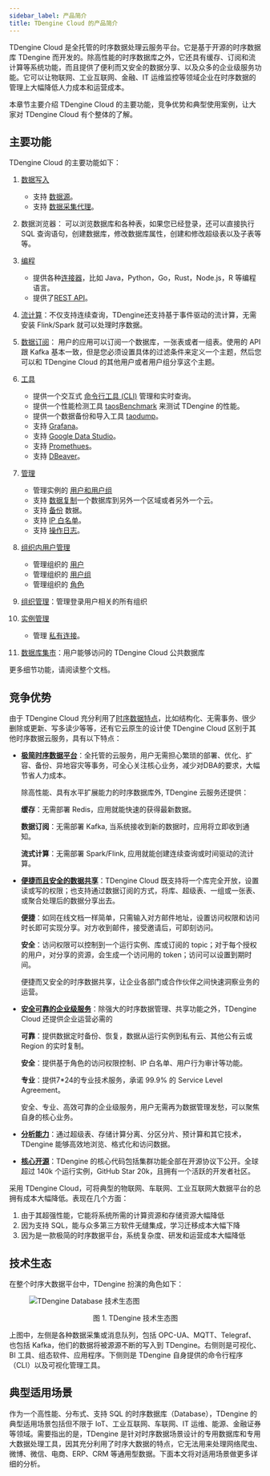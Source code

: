 ```yaml
---
sidebar_label: 产品简介
title: TDengine Cloud 的产品简介
---
```


TDengine Cloud 是全托管的时序数据处理云服务平台。它是基于开源的时序数据库 TDengine 而开发的。除高性能的时序数据库之外，它还具有缓存、订阅和流计算等系统功能，而且提供了便利而又安全的数据分享、以及众多的企业级服务功能。它可以让物联网、工业互联网、金融、IT 运维监控等领域企业在时序数据的管理上大幅降低人力成本和运营成本。

本章节主要介绍 TDengine Cloud 的主要功能，竞争优势和典型使用案例，让大家对 TDengine Cloud 有个整体的了解。

## 主要功能

TDengine Cloud 的主要功能如下：

1. [数据写入](../data-in/)
   - 支持 [数据源](../data-in/ds/)。
   - 支持 [数据采集代理](../data-in/dca/)。
2. 数据浏览器： 可以浏览数据库和各种表，如果您已经登录，还可以直接执行 SQL 查询语句，创建数据库，修改数据库属性，创建和修改超级表以及子表等等。
3. [编程](../programming/)
    - 提供各种[连接器](../programming/connector/)，比如 Java，Python，Go，Rust，Node.js，R 等编程语言。
    - 提供了[REST API](../programming/connector/rest-api/)。
4. [流计算](../stream/)：不仅支持连续查询，TDengine还支持基于事件驱动的流计算，无需安装 Flink/Spark 就可以处理时序数据。
5. [数据订阅](../data-subscription/)： 用户的应用可以订阅一个数据库，一张表或者一组表。使用的 API 跟 Kafka 基本一致，但是您必须设置具体的过滤条件来定义一个主题，然后您可以和 TDengine Cloud 的其他用户或者用户组分享这个主题。
6. [工具](../tools)
   - 提供一个交互式 [命令行工具 (CLI)](../tools/cli/) 管理和实时查询。
   - 提供一个性能检测工具 [taosBenchmark](../tools/taosbenchmark/) 来测试 TDengine 的性能。
   - 提供一个数据备份和导入工具 [taodump](../tools/taosdump/)。
   - 支持 [Grafana](../tools/grafana/)。
   - 支持 [Google Data Studio](../tools/gds/)。
   - 支持 [Promethues](../tools/prometheus/)。
   - 支持 [DBeaver](../tools/dbeaver/)。
7. [管理](../mgmt)
   - 管理实例的 [用户和用户组](../mgmt/user-mgmt)
   - 支持 [数据复制](../mgmt/replication)一个数据库到另外一个区域或者另外一个云。
   - 支持 [备份](../mgmt/backup) 数据。
   - 支持 [IP 白名单](../mgmt/ip-whites)。
   - 支持 [操作日志](../mgmt/ops-logs)。

8. [组织内用户管理](../user-mgmt)
   - 管理组织的 [用户](../user-mgmt/users)
   - 管理组织的 [用户组](../user-mgmt/usergroups)
   - 管理组织的 [角色](../user-mgmt/roles)

9. [组织管理](../orgs)：管理登录用户相关的所有组织
10. [实例管理](../instances/)
    - 管理 [私有连接](../instances/private-link)。

11. [数据库集市](../dbmarts)：用户能够访问的 TDengine Cloud 公共数据库

更多细节功能，请阅读整个文档。

## 竞争优势

由于 TDengine Cloud 充分利用了[时序数据特点](https://www.taosdata.com/blog/2019/07/09/105.html)，比如结构化、无需事务、很少删除或更新、写多读少等等，还有它云原生的设计使 TDengine Cloud 区别于其他时序数据云服务，具有以下特点：

- **[极简时序数据平台](https://www.taosdata.com/tdengine/simplified_solution_for_time-series_data_processing)**：全托管的云服务，用户无需担心繁琐的部署、优化、扩容、备份、异地容灾等事务，可全心关注核心业务，减少对DBA的要求，大幅节省人力成本。

   除高性能、具有水平扩展能力的时序数据库外, TDengine 云服务还提供：

   **缓存**：无需部署 Redis，应用就能快速的获得最新数据。

   **数据订阅**：无需部署 Kafka, 当系统接收到新的数据时，应用将立即收到通知。

   **流式计算**：无需部署 Spark/Flink, 应用就能创建连续查询或时间驱动的流计算。

- **[便捷而且安全的数据共享](https://www.taosdata.com/tdengine/cloud/data-sharing)**：TDengine Cloud 既支持将一个库完全开放，设置读或写的权限；也支持通过数据订阅的方式，将库、超级表、一组或一张表、或聚合处理后的数据分享出去。

   **便捷**：如同在线文档一样简单，只需输入对方邮件地址，设置访问权限和访问时长即可实现分享。对方收到邮件，接受邀请后，可即刻访问。

   **安全**：访问权限可以控制到一个运行实例、库或订阅的 topic；对于每个授权的用户，对分享的资源，会生成一个访问用的 token；访问可以设置到期时间。

   便捷而又安全的时序数据共享，让企业各部门或合作伙伴之间快速洞察业务的运营。

- **[安全可靠的企业级服务](https://tdengine.com/tdengine/high-performance-time-series-database/)**：除强大的时序数据管理、共享功能之外，TDengine Cloud 还提供企业运营必需的

   **可靠**：提供数据定时备份、恢复，数据从运行实例到私有云、其他公有云或 Region 的实时复制。

   **安全**：提供基于角色的访问权限控制、IP 白名单、用户行为审计等功能。

   **专业**：提供7*24的专业技术服务，承诺 99.9% 的 Service Level Agreement。

   安全、专业、高效可靠的企业级服务，用户无需再为数据管理发愁，可以聚焦自身的核心业务。

- **[分析能力](https://www.taosdata.com/tdengine/easy_data_analytics)**：通过超级表、存储计算分离、分区分片、预计算和其它技术，TDengine 能够高效地浏览、格式化和访问数据。

- **[核心开源](https://www.taosdata.com/tdengine/open_source_time-series_database)**：TDengine 的核心代码包括集群功能全部在开源协议下公开。全球超过 140k 个运行实例，GitHub Star 20k，且拥有一个活跃的开发者社区。

采用 TDengine Cloud，可将典型的物联网、车联网、工业互联网大数据平台的总拥有成本大幅降低。表现在几个方面：

1. 由于其超强性能，它能将系统所需的计算资源和存储资源大幅降低
2. 因为支持 SQL，能与众多第三方软件无缝集成，学习迁移成本大幅下降
3. 因为是一款极简的时序数据平台，系统复杂度、研发和运营成本大幅降低

## 技术生态

在整个时序大数据平台中，TDengine 扮演的角色如下：

<figure>

![TDengine Database 技术生态图](eco_system.webp)

<center><figcaption>图 1. TDengine 技术生态图</figcaption></center>
</figure>

上图中，左侧是各种数据采集或消息队列，包括 OPC-UA、MQTT、Telegraf、也包括 Kafka，他们的数据将被源源不断的写入到 TDengine。右侧则是可视化、BI 工具、组态软件、应用程序。下侧则是 TDengine 自身提供的命令行程序（CLI）以及可视化管理工具。

## 典型适用场景

作为一个高性能、分布式、支持 SQL 的时序数据库（Database），TDengine 的典型适用场景包括但不限于 IoT、工业互联网、车联网、IT 运维、能源、金融证券等领域。需要指出的是，TDengine 是针对时序数据场景设计的专用数据库和专用大数据处理工具，因其充分利用了时序大数据的特点，它无法用来处理网络爬虫、微博、微信、电商、ERP、CRM 等通用型数据。下面本文将对适用场景做更多详细的分析。
